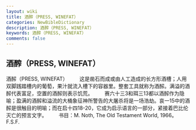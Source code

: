 ```yaml
---
layout: wiki
title: 酒醡（PRESS, WINEFAT）
categories: NewBibleDictionary
description: 酒醡（PRESS, WINEFAT）
keywords: 酒醡（PRESS, WINEFAT）
comments: false
---
```


## 酒醡（PRESS, WINEFAT）



酒醡（PRESS, WINEFAT）
　　这是凿石而成或由人工造成的长方形酒槽；人用双脚践踏槽内的葡萄，果汁就流入槽下的容器里。整套工具就称为酒醡。满溢的酒醡代表富足，空置的酒醡则表示饥荒。
　　赛六十三3和珥三13都以酒醡作为隐喻；盈满的酒醡和溢流的大桶象征神所警告的大屠杀将是一场浩劫。哀一15中的酒醡是很触目的明喻；而在启十四18-20，它成为启示语言的一部分，紧接着巴比伦灭亡的预言文字。
　　书目：M. Noth, The Old Testament World, 1966。
F.S.F.




